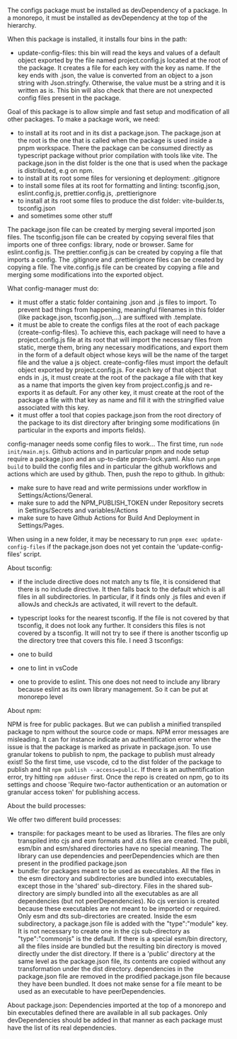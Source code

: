 The configs package must be installed as devDependency of a package. In a monorepo, it must be installed as devDependency at the top of the hierarchy.

When this package is installed, it installs four bins in the path:

- update-config-files: this bin will read the keys and values of a default object exported by the file named project.config.js located at the root of the package. It creates a file for each key with the key as name. If the key ends with .json, the value is converted from an object to a json string with Json.stringfy. Otherwise, the value must be a string and it is written as is. This bin will also check that there are not unexpected config files present in the package.

Goal of this package is to allow simple and fast setup and modification of all other packages. To make a package work, we need:

- to install at its root and in its dist a package.json. The package.json at the root is the one that is called when the package is used inside a pnpm workspace. There the package can be consumed directly as typescript package without prior compilation with tools like vite. The package.json in the dist folder is the one that is used when the package is distributed, e.g on npm.
- to install at its root some files for versioning et deployment: .gitignore
- to install some files at its root for formatting and linting: tsconfig.json, eslint.config.js, prettier.config.js, .prettierignore
- to install at its root some files to produce the dist folder: vite-builder.ts, tsconfig.json
- and sometimes some other stuff

The package.json file can be created by merging several imported json files.
The tsconfig.json file can be created by copying several files that imports one of three configs: library, node or browser. Same for eslint.config.js.
The prettier.config.js can be created by copying a file that imports a config.
The .gitignore and .prettierignore files can be created by copying a file.
The vite.config.js file can be created by copying a file and merging some modifications into the exported object.

What config-manager must do:

- it must offer a static folder containing .json and .js files to import. To prevent bad things from happening, meaningful filenames in this folder (like package.json, tsconfig.json,...) are suffixed with .template.
- it must be able to create the configs files at the root of each package (create-config-files). To achieve this, each package will need to have a project.config.js file at its root that will import the necessary files from static, merge them, bring any necessary modifications, and export them in the form of a default object whose keys will be the name of the target file and the value a js object. create-config-files must import the default object exported by project.config.js. For each key of that object that ends in .js, it must create at the root of the package a file with that key as a name that imports the given key from project.config.js and re-exports it as default. For any other key, it must create at the root of the package a file with that key as name and fill it with the stringified value associated with this key.
- it must offer a tool that copies package.json from the root directory of the package to its dist directory after bringing some modifications (in particular in the exports and imports fields).

config-manager needs some config files to work... The first time, run `node init/main.mjs`. Github actions and in particular pnpm and node setup require a package.json and an up-to-date pnpm-lock.yaml. Also run `pnpm build` to build the config files and in particular the github workflows and actions which are used by github. Then, push the repo to github. In github:

- make sure to have read and write permissions under workflow in Settings/Actions/General.
- make sure to add the NPM_PUBLISH_TOKEN under Repository secrets in Settings/Secrets and variables/Actions
- make sure to have Github Actions for Build And Deployment in Settings/Pages.

When using in a new folder, it may be necessary to run `pnpm exec update-config-files` if the package.json does not yet contain the 'update-config-files' script.

About tsconfig:

- if the include directive does not match any ts file, it is considered that there is no include directive. It then falls back to the default which is all files in all subdirectories. In particular, if it finds only .js files and even if allowJs and checkJs are activated, it will revert to the default.
- typescript looks for the nearest tsconfig. If the file is not covered by that tsconfig, it does not look any further. It considers this files is not covered by a tsconfig. It will not try to see if there is another tsconfig up the directory tree that covers this file.
  I need 3 tsconfigs:

- one to build
- one to lint in vsCode
- one to provide to eslint. This one does not need to include any library because eslint as its own library management. So it can be put at monorepo level

About npm:

NPM is free for public packages. But we can publish a minified transpiled package to npm without the source code or maps.
NPM error messages are misleading. It can for instance indicate an authentification error when the issue is that the package is marked as private in package.json.
To use granular tokens to publish to npm, the package to publish must already exist! So the first time, use vscode, cd to the dist folder of the package to publish and hit `npm publish --access=public`. If there is an authentification error, try hitting `npm adduser` first. Once the repo is created on npm, go to its settings and choose 'Require two-factor authentication or an automation or granular access token' for publishing access.

About the build processes:

We offer two different build processes:

- transpile: for packages meant to be used as libraries. The files are only transpiled into cjs and esm formats and .d.ts files are created. The publi, esm/bin and esm/shared directories have no special meaning. The library can use dependencies and peerDependencies which are then present in the prodified package.json
- bundle: for packages meant to be used as executables. All the files in the esm directory and subdirectories are bundled into executables, except those in the 'shared' sub-directory. Files in the shared sub-directory are simply bundled into all the executables as are all dependencies (but not peerDependencies). No cjs version is created because these executables are not meant to be imported or required. Only esm and dts sub-directories are created. Inside the esm subdirectory, a package.json file is added with the "type":"module" key. It is not necessary to create one in the cjs sub-directory as "type":"commonjs" is the default. If there is a special esm/bin directory, all the files inside are bundled but the resulting bin directory is moved directly under the dist directory. If there is a 'public' directory at the same level as the package.json file, its contents are copied without any transformation under the dist directory. dependencies in the package.json file are removed in the prodified package.json file because they have been bundled. It does not make sense for a file meant to be used as an executable to have peerDependencies.

About package.json:
Dependencies imported at the top of a monorepo and bin executables defined there are available in all sub packages. Only devDependencies should be added in that manner as each package must have the list of its real dependencies.
